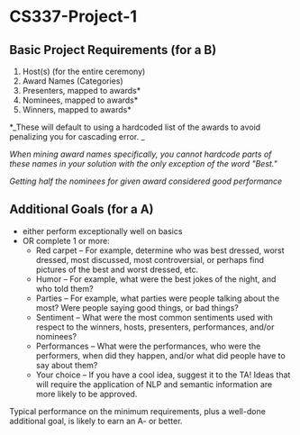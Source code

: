 # CS337-Project-1

## Basic Project Requirements (for a B)
1. Host(s) (for the entire ceremony)
2. Award Names (Categories)
3. Presenters, mapped to awards*
4. Nominees, mapped to awards*
5. Winners, mapped to awards*

*_These will default to using a hardcoded list of the awards to avoid penalizing you for
cascading error. _

_When mining award names specifically, you cannot hardcode parts of these names in your solution with the only exception of the word "Best."_

_Getting half the nominees for given award considered good performance_

## Additional Goals (for a A)
- either perform exceptionally well on basics
- OR complete 1 or more: 
  - Red carpet – For example, determine who was best dressed, worst dressed, most
discussed, most controversial, or perhaps find pictures of the best and worst
dressed, etc.
  - Humor – For example, what were the best jokes of the night, and who told them?
  - Parties – For example, what parties were people talking about the most? Were
people saying good things, or bad things?
  - Sentiment – What were the most common sentiments used with respect to the
winners, hosts, presenters, performances, and/or nominees?
  - Performances – What were the performances, who were the performers, when did
they happen, and/or what did people have to say about them?
  - Your choice – If you have a cool idea, suggest it to the TA! Ideas that will require the
application of NLP and semantic information are more likely to be approved.

Typical performance on the minimum requirements, plus a well-done additional goal, is likely
to earn an A- or better.
